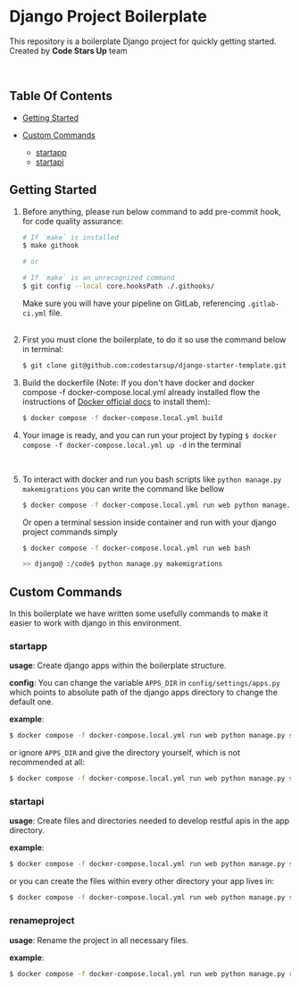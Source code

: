 # Django Project Boilerplate
This repository is a boilerplate Django project for quickly getting started. Created by **Code Stars Up** team

<br>

## Table Of Contents
- [Getting Started](#getting-started)
- [Custom Commands](#custom-commands)

    - [startapp](#startapp)
    - [startapi](#startapi)

## Getting Started

1. Before anything, please run below command to add pre-commit hook, for code quality assurance:
    ```bash
    # If `make` is installed
    $ make githook

    # or

    # If `make` is an unrecognized command
    $ git config --local core.hooksPath ./.githooks/
    ```
   Make sure you will have your pipeline on GitLab, referencing `.gitlab-ci.yml` file.<br><br>

2. First you must clone the boilerplate, to do it so use the command below in terminal:
    ```bash
    $ git clone git@github.com:codestarsup/django-starter-template.git
    ```

3. Build the dockerfile (Note: If you don't have docker and docker compose -f docker-compose.local.yml already installed flow the instructions of [Docker official docs](https://docs.docker.com/compose/install/) to install them):

    ```bash
    $ docker compose -f docker-compose.local.yml build
    ```
4. Your image is ready, and you can run your project by typing `$ docker compose -f docker-compose.local.yml up -d` in the terminal

<br>

5. To interact with docker and run you bash scripts like `python manage.py makemigrations` you can write the command like bellow
    ```bash
    $ docker compose -f docker-compose.local.yml run web python manage.py <your_command>
    ```
    Or open a terminal session inside container and run with your django project commands simply
    ```bash
    $ docker compose -f docker-compose.local.yml run web bash

    >> django@ :/code$ python manage.py makemigrations
    ```

## Custom Commands

In this boilerplate we have written some usefully commands to make it easier to work with django in this environment.

### startapp

**usage**:
Create django apps within the boilerplate structure.

**config**:
You can change the variable `APPS_DIR` in `config/settings/apps.py` which points to absolute path of the django apps directory to change the default one.

**example**:
```bash
$ docker compose -f docker-compose.local.yml run web python manage.py startapp core
```
or ignore `APPS_DIR` and give the directory yourself, which is not recommended at all:
```bash
$ docker compose -f docker-compose.local.yml run web python manage.py startapp core --appdir /home/django/core/apps/app
```

### startapi
**usage**:
Create files and directories needed to develop restful apis in the app directory.

**example**:
```bash
$ docker compose -f docker-compose.local.yml run web python manage.py startapi core #To create files needed for rest api development in the core app directory
```
or you can create the files within every other directory your app lives in:
```bash
$ docker compose -f docker-compose.local.yml run web python manage.py startapi core --appdir /code/foo/
```

### renameproject

**usage**:
Rename the project in all necessary files.

**example**:
```bash
$ docker compose -f docker-compose.local.yml run web python manage.py renameproject config codestars # "config" is the current name of project and "codestars" is the new name
```
